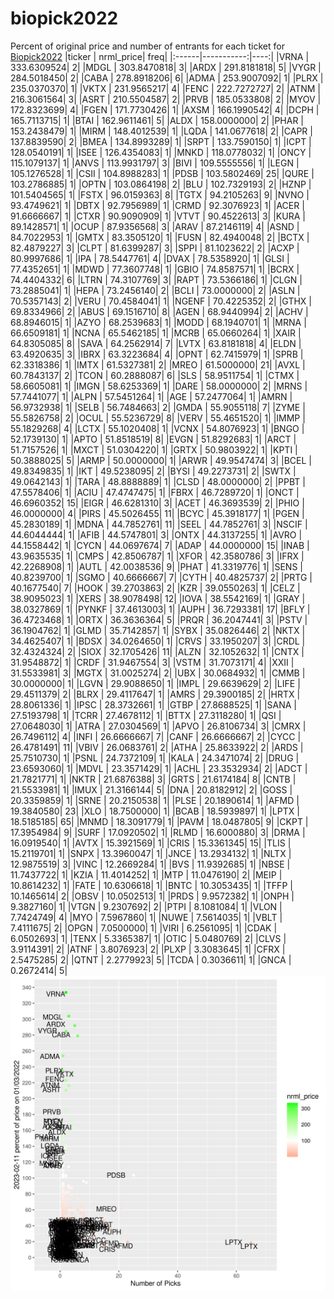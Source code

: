 # biopick2022
Percent of original price and number of entrants for each ticket for [Biopick2022](https://twitter.com/hashtag/Biopick2022)
|ticker |  nrml_price| freq|
|:------|-----------:|----:|
|VRNA   | 333.6309524|    2|
|MDGL   | 303.8470818|    3|
|ARDX   | 291.8181818|    5|
|VYGR   | 284.5018450|    2|
|CABA   | 278.8918206|    6|
|ADMA   | 253.9007092|    1|
|PLRX   | 235.0370370|    1|
|VKTX   | 231.9565217|    4|
|FENC   | 222.7272727|    2|
|ATNM   | 216.3061564|    3|
|ASRT   | 210.5504587|    2|
|PRVB   | 185.0533808|    2|
|MYOV   | 172.8323699|    4|
|FGEN   | 171.7730426|    1|
|AXSM   | 166.1990542|    4|
|DCPH   | 165.7113715|    1|
|BTAI   | 162.9611461|    5|
|ALDX   | 158.0000000|    2|
|PHAR   | 153.2438479|    1|
|MIRM   | 148.4012539|    1|
|LQDA   | 141.0677618|    2|
|CAPR   | 137.8839590|    2|
|BMEA   | 134.8993289|    1|
|SRPT   | 133.7590150|    1|
|ICPT   | 128.0540191|    1|
|ISEE   | 126.4354083|    1|
|MNKD   | 118.0778032|    1|
|ONCY   | 115.1079137|    1|
|ANVS   | 113.9931797|    3|
|BIVI   | 109.5555556|    1|
|LEGN   | 105.1276528|    1|
|CSII   | 104.8988283|    1|
|PDSB   | 103.5802469|   25|
|QURE   | 103.2786885|    1|
|OPTN   | 103.0864198|    2|
|BLU    | 102.7329193|    2|
|HZNP   | 101.5404565|    1|
|FSTX   |  96.0159363|    8|
|TGTX   |  94.2105263|    9|
|NVNO   |  93.4749621|    1|
|DBTX   |  92.7956989|    1|
|CRMD   |  92.3076923|    1|
|ACER   |  91.6666667|    1|
|CTXR   |  90.9090909|    1|
|VTVT   |  90.4522613|    3|
|KURA   |  89.1428571|    1|
|OCUP   |  87.9356568|    3|
|ARAV   |  87.2146119|    4|
|ASND   |  84.7022953|    1|
|GMTX   |  83.3505120|    1|
|FUSN   |  82.4940048|    2|
|BCTX   |  82.4879227|    3|
|CLPT   |  81.6399287|    3|
|SPPI   |  81.1023622|    2|
|ACXP   |  80.9997686|    1|
|IPA    |  78.5447761|    4|
|DVAX   |  78.5358920|    1|
|GLSI   |  77.4352651|    1|
|MDWD   |  77.3607748|    1|
|GBIO   |  74.8587571|    1|
|BCRX   |  74.4404332|    6|
|LTRN   |  74.3107769|    3|
|RAPT   |  73.5366186|    1|
|CLGN   |  73.2885041|    1|
|HEPA   |  73.2456140|    2|
|BCLI   |  73.0000000|    2|
|ASLN   |  70.5357143|    2|
|VERU   |  70.4584041|    1|
|NGENF  |  70.4225352|    2|
|GTHX   |  69.8334966|    2|
|ABUS   |  69.1516710|    8|
|AGEN   |  68.9440994|    2|
|ACHV   |  68.8946015|    1|
|AZYO   |  68.2539683|    1|
|MODD   |  68.1940701|    1|
|MRNA   |  66.6509181|    1|
|NCNA   |  65.5462185|    1|
|MCRB   |  65.0660264|    1|
|XAIR   |  64.8305085|    8|
|SAVA   |  64.2562914|    7|
|LVTX   |  63.8181818|    4|
|ELDN   |  63.4920635|    3|
|IBRX   |  63.3223684|    4|
|OPNT   |  62.7415979|    1|
|SPRB   |  62.3318386|    1|
|IMTX   |  61.5327381|    2|
|MREO   |  61.5000000|   21|
|AVXL   |  60.7843137|    2|
|TCON   |  60.2888087|    6|
|SLS    |  58.9511754|    1|
|CTMX   |  58.6605081|    1|
|IMGN   |  58.6253369|    1|
|DARE   |  58.0000000|    2|
|MRNS   |  57.7441077|    1|
|ALPN   |  57.5451264|    1|
|AGE    |  57.2477064|    1|
|AMRN   |  56.9732938|    1|
|SELB   |  56.7484663|    2|
|GMDA   |  55.9055118|    7|
|ZYME   |  55.5826758|    2|
|OCUL   |  55.5236729|    8|
|VERV   |  55.4651520|    1|
|IMMP   |  55.1829268|    4|
|LCTX   |  55.1020408|    1|
|VCNX   |  54.8076923|    1|
|BNGO   |  52.1739130|    1|
|APTO   |  51.8518519|    8|
|EVGN   |  51.8292683|    1|
|ARCT   |  51.7157526|    1|
|MXCT   |  51.0304220|    1|
|GRTX   |  50.9803922|    1|
|KPTI   |  50.3888025|    5|
|ARMP   |  50.0000000|    1|
|ARWR   |  49.9547474|    3|
|BCEL   |  49.8349835|    1|
|IKT    |  49.5238095|    2|
|BYSI   |  49.2273731|    2|
|SWTX   |  49.0642143|    1|
|TARA   |  48.8888889|    1|
|CLSD   |  48.0000000|    2|
|PPBT   |  47.5578406|    1|
|ACIU   |  47.4747475|    1|
|FBRX   |  46.7289720|    1|
|ONCT   |  46.6960352|   15|
|EIGR   |  46.6281310|    3|
|ACET   |  46.3693539|    2|
|PHIO   |  46.0000000|    4|
|PIRS   |  45.5026455|   11|
|BCYC   |  45.3918177|    1|
|PGEN   |  45.2830189|    1|
|MDNA   |  44.7852761|   11|
|SEEL   |  44.7852761|    3|
|NSCIF  |  44.6044444|    1|
|AFIB   |  44.5747801|    3|
|ONTX   |  44.3137255|    1|
|AVRO   |  44.1558442|    1|
|CYCN   |  44.0697674|    7|
|ADAP   |  44.0000000|   15|
|INAB   |  43.9635535|    1|
|CMPS   |  42.8506787|    1|
|XFOR   |  42.3580786|    3|
|IFRX   |  42.2268908|    1|
|AUTL   |  42.0038536|    9|
|PHAT   |  41.3319776|    1|
|SENS   |  40.8239700|    1|
|SGMO   |  40.6666667|    7|
|CYTH   |  40.4825737|    2|
|PRTG   |  40.1677540|    7|
|HOOK   |  39.2703863|    2|
|KZR    |  39.0550263|    1|
|CELZ   |  38.9095023|    1|
|XERS   |  38.9078498|   12|
|IOVA   |  38.5542169|    1|
|GRAY   |  38.0327869|    1|
|PYNKF  |  37.4613003|    1|
|AUPH   |  36.7293381|   17|
|BFLY   |  36.4723468|    1|
|ORTX   |  36.3636364|    5|
|PRQR   |  36.2047441|    3|
|PSTV   |  36.1904762|    1|
|GLMD   |  35.7142857|    1|
|SYBX   |  35.0826446|    2|
|NKTX   |  34.4625407|    1|
|BDSX   |  34.0264650|    1|
|CRVS   |  33.1950207|    3|
|CRDL   |  32.4324324|    2|
|SIOX   |  32.1705426|   11|
|ALZN   |  32.1052632|    1|
|CNTX   |  31.9548872|    1|
|CRDF   |  31.9467554|    3|
|VSTM   |  31.7073171|    4|
|XXII   |  31.5533981|    3|
|MGTX   |  31.0025274|    2|
|UBX    |  30.0684932|    1|
|CMMB   |  30.0000000|    1|
|LGVN   |  29.9088650|    1|
|IMPL   |  29.6639629|    2|
|LIFE   |  29.4511379|    2|
|BLRX   |  29.4117647|    1|
|AMRS   |  29.3900185|    2|
|HRTX   |  28.8061336|    1|
|IPSC   |  28.3732661|    1|
|GTBP   |  27.8688525|    1|
|SANA   |  27.5193798|    1|
|TCRR   |  27.4678112|    1|
|BTTX   |  27.3118280|    1|
|QSI    |  27.0648030|    1|
|ATRA   |  27.0304569|    1|
|APVO   |  26.8106734|    3|
|CMRX   |  26.7496112|    4|
|INFI   |  26.6666667|    7|
|CANF   |  26.6666667|    2|
|CYCC   |  26.4781491|   11|
|VBIV   |  26.0683761|    2|
|ATHA   |  25.8633922|    2|
|ARDS   |  25.7510730|    1|
|PSNL   |  24.7372109|    1|
|KALA   |  24.3471074|    2|
|DRUG   |  23.6593060|    1|
|MDVL   |  23.3571429|    1|
|ACHL   |  23.3532934|    2|
|ADCT   |  21.7821771|    1|
|NKTR   |  21.6876388|    3|
|GRTS   |  21.6174184|    8|
|CNTB   |  21.5533981|    1|
|IMUX   |  21.3166144|    5|
|DNA    |  20.8182912|    2|
|GOSS   |  20.3359859|    1|
|SRNE   |  20.2150538|    1|
|PLSE   |  20.1890614|    1|
|AFMD   |  19.3840580|   23|
|XLO    |  18.7500000|    1|
|BCAB   |  18.5939897|    1|
|LPTX   |  18.5185185|   65|
|MNMD   |  18.3091779|    1|
|PAVM   |  18.0487805|    9|
|CKPT   |  17.3954984|    9|
|SURF   |  17.0920502|    1|
|RLMD   |  16.6000880|    3|
|DRMA   |  16.0919540|    1|
|AVTX   |  15.3921569|    1|
|CRIS   |  15.3361345|   15|
|TLIS   |  15.2119701|    1|
|SNPX   |  13.3960047|    1|
|JNCE   |  13.2934132|    1|
|NLTX   |  12.9875519|    3|
|VINC   |  12.2669284|    1|
|BVS    |  11.9392685|    1|
|NBSE   |  11.7437722|    1|
|KZIA   |  11.4014252|    1|
|MTP    |  11.0476190|    2|
|MEIP   |  10.8614232|    1|
|FATE   |  10.6306618|    1|
|BNTC   |  10.3053435|    1|
|TFFP   |  10.1465614|    2|
|OBSV   |  10.0502513|    1|
|PRDS   |   9.9572382|    1|
|ONPH   |   9.3827160|    1|
|VTGN   |   9.2307692|    2|
|PTPI   |   8.1081084|    1|
|VLON   |   7.7424749|    4|
|MYO    |   7.5967860|    1|
|NUWE   |   7.5614035|    1|
|VBLT   |   7.4111675|    2|
|OPGN   |   7.0500000|    1|
|VIRI   |   6.2561095|    1|
|CDAK   |   6.0502693|    1|
|TENX   |   5.3365387|    1|
|OTIC   |   5.0480769|    2|
|CLVS   |   3.9114391|    2|
|ATNF   |   3.8076923|    2|
|PLXP   |   3.3083645|    1|
|CFRX   |   2.5475285|    2|
|QTNT   |   2.2779923|    5|
|TCDA   |   0.3036611|    1|
|GNCA   |   0.2672414|    5|
![retvspicks](biopicks.png?raw=true)
